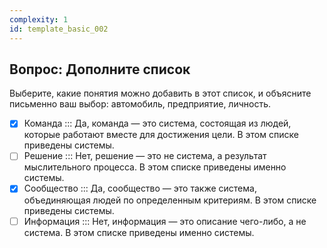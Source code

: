 ```yaml
---
complexity: 1
id: template_basic_002
---
```


## Вопрос: Дополните список
Выберите, какие понятия можно добавить в этот список, и объясните письменно ваш выбор: автомобиль, предприятие, личность.

- [x] Команда ::: Да, команда — это система, состоящая из людей, которые работают вместе для достижения цели. В этом списке приведены системы.
- [ ] Решение ::: Нет, решение — это не система, а результат мыслительного процесса. В этом списке приведены именно системы.
- [x] Сообщество ::: Да, сообщество — это также система, объединяющая людей по определенным критериям. В этом списке приведены системы.
- [ ] Информация ::: Нет, информация — это описание чего-либо, а не система. В этом списке приведены именно системы.